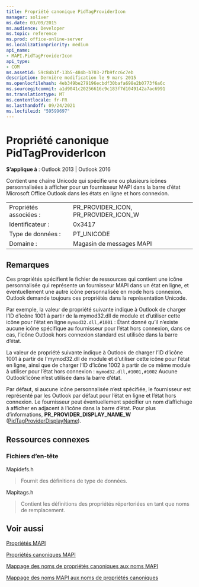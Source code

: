 ```yaml
---
title: Propriété canonique PidTagProviderIcon
manager: soliver
ms.date: 03/09/2015
ms.audience: Developer
ms.topic: reference
ms.prod: office-online-server
ms.localizationpriority: medium
api_name:
- MAPI.PidTagProviderIcon
api_type:
- COM
ms.assetid: 59c84b1f-13b5-484b-b703-2fb9fcc6c7eb
description: Dernière modification le 9 mars 2015
ms.openlocfilehash: 4eb349be279196ecbdf30bafa698e2b0773f6a6c
ms.sourcegitcommit: a1d9041c20256616c9c183f7d1049142a7ac6991
ms.translationtype: MT
ms.contentlocale: fr-FR
ms.lasthandoff: 09/24/2021
ms.locfileid: "59599697"
---
```

# <a name="pidtagprovidericon-canonical-property"></a>Propriété canonique PidTagProviderIcon

  
  
**S’applique à** : Outlook 2013 | Outlook 2016 
  
Contient une chaîne Unicode qui spécifie une ou plusieurs icônes personnalisées à afficher pour un fournisseur MAPI dans la barre d’état Microsoft Office Outlook dans les états en ligne et hors connexion.
  
|||
|:-----|:-----|
|Propriétés associées :  <br/> |PR_PROVIDER_ICON, PR_PROVIDER_ICON_W  <br/> |
|Identificateur :  <br/> |0x3417  <br/> |
|Type de données :  <br/> |PT_UNICODE  <br/> |
|Domaine :  <br/> |Magasin de messages MAPI  <br/> |
   
## <a name="remarks"></a>Remarques

Ces propriétés spécifient le fichier de ressources qui contient une icône personnalisée qui représente un fournisseur MAPI dans un état en ligne, et éventuellement une autre icône personnalisée en mode hors connexion. Outlook demande toujours ces propriétés dans la représentation Unicode. 
  
Par exemple, la valeur de propriété suivante indique à Outlook de charger l’ID d’icône 1001 à partir de la mymod32.dll de module et d’utiliser cette icône pour l’état en ligne `mymod32.dll,#1001` : Étant donné qu’il n’existe aucune icône spécifique au fournisseur pour l’état hors connexion, dans ce cas, l’icône Outlook hors connexion standard est utilisée dans la barre d’état. 
  
La valeur de propriété suivante indique à Outlook de charger l’ID d’icône 1001 à partir de l'mymod32.dll de module et d’utiliser cette icône pour l’état en ligne, ainsi que de charger l’ID d’icône 1002 à partir de ce même module à utiliser pour l’état hors connexion : `mymod32.dll,#1001,#1002` Aucune Outlook’icône n’est utilisée dans la barre d’état. 
  
Par défaut, si aucune icône personnalisée n’est spécifiée, le fournisseur est représenté par les Outlook par défaut pour l’état en ligne et l’état hors connexion. Le fournisseur peut éventuellement spécifier un nom d’affichage à afficher en adjacent à l’icône dans la barre d’état. Pour plus d’informations, **PR_PROVIDER_DISPLAY_NAME_W** ([PidTagProviderDisplayName](pidtagproviderdisplayname-canonical-property.md)).
  
## <a name="related-resources"></a>Ressources connexes

### <a name="header-files"></a>Fichiers d’en-tête

Mapidefs.h
  
> Fournit des définitions de type de données.
    
Mapitags.h
  
> Contient les définitions des propriétés répertoriées en tant que noms de remplacement.
    
## <a name="see-also"></a>Voir aussi



[Propriétés MAPI](mapi-properties.md)
  
[Propriétés canoniques MAPI](mapi-canonical-properties.md)
  
[Mappage des noms de propriétés canoniques aux noms MAPI](mapping-canonical-property-names-to-mapi-names.md)
  
[Mappage des noms MAPI aux noms de propriétés canoniques](mapping-mapi-names-to-canonical-property-names.md)

